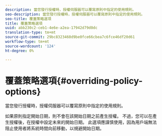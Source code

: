```yaml
---
description: 當您發行授權時，授權伺服器可以覆寫原則中指定的使用規則。
seo-description: 當您發行授權時，授權伺服器可以覆寫原則中指定的使用規則。
seo-title: 覆蓋策略選項
title: 覆蓋策略選項
uuid: abb230c2-ceb1-4e6e-a2ea-17942d79d0dc
translation-type: tm+mt
source-git-commit: 29bc8323460d9be0fce66cbea7c6fce46df20d61
workflow-type: tm+mt
source-wordcount: '124'
ht-degree: 0%

---
```



# 覆蓋策略選項{#overriding-policy-options}

當您發行授權時，授權伺服器可以覆寫原則中指定的使用規則。

如果原則指定開始日期，則不會在該開始日期之前產生授權。 不過，您可以在產生授權後，在授權中設定未來的開始日期。 此選項應謹慎使用，因為用戶端無法阻止使用者將系統時間向前移動，以規避開始日期。

